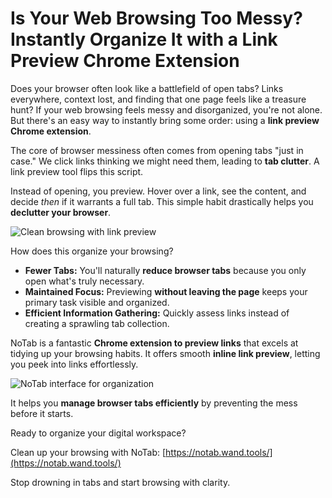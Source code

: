 # Is Your Web Browsing Too Messy? Instantly Organize It with a Link Preview Chrome Extension

Does your browser often look like a battlefield of open tabs? Links everywhere, context lost, and finding that one page feels like a treasure hunt? If your web browsing feels messy and disorganized, you're not alone. But there's an easy way to instantly bring some order: using a **link preview Chrome extension**.

The core of browser messiness often comes from opening tabs "just in case." We click links thinking we might need them, leading to **tab clutter**. A link preview tool flips this script.

Instead of opening, you preview. Hover over a link, see the content, and decide *then* if it warrants a full tab. This simple habit drastically helps you **declutter your browser**.

![Clean browsing with link preview](images/notab1.png)

How does this organize your browsing?
*   **Fewer Tabs:** You'll naturally **reduce browser tabs** because you only open what's truly necessary.
*   **Maintained Focus:** Previewing **without leaving the page** keeps your primary task visible and organized.
*   **Efficient Information Gathering:** Quickly assess links instead of creating a sprawling tab collection.

NoTab is a fantastic **Chrome extension to preview links** that excels at tidying up your browsing habits. It offers smooth **inline link preview**, letting you peek into links effortlessly.

![NoTab interface for organization](images/notab2.png)

It helps you **manage browser tabs efficiently** by preventing the mess before it starts.

Ready to organize your digital workspace?

Clean up your browsing with NoTab: [https://notab.wand.tools/](https://notab.wand.tools/)

Stop drowning in tabs and start browsing with clarity.
